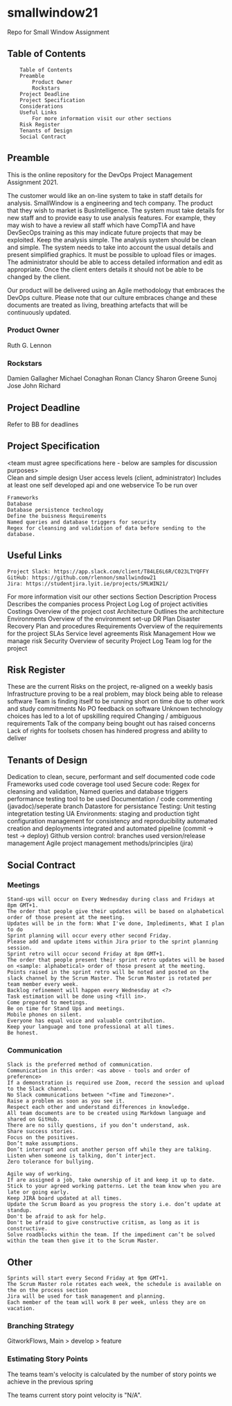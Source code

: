 # smallwindow21
Repo for Small Window Assignment 

## Table of Contents

        Table of Contents
        Preamble
            Product Owner
            Rockstars
        Project Deadline
        Project Specification
        Considerations
        Useful Links
            For more information visit our other sections
        Risk Register
        Tenants of Design
        Social Contract

## Preamble

This is the online repository for the DevOps Project Management Assignment 2021. 

The customer would like an on-line system to take in staff details for analysis. SmallWindow is a
engineering and tech company. The product that they wish to market is BusIntelligence. The system
must take details for new staff and to provide easy to use analysis features. For example, they may
wish to have a review all staff which have CompTIA and have DevSecOps training as this may indicate
future projects that may be exploited. Keep the analysis simple. The analysis system should be clean
and simple. The system needs to take into account the usual details and present simplified graphics.
It must be possible to upload files or images. The administrator should be able to access detailed
information and edit as appropriate. Once the client enters details it should not be able to be changed
by the client.


Our product will be delivered using an Agile methodology that embraces the DevOps culture. Please note that our culture embraces change and these documents are treated as living, breathing artefacts that will be continuously updated.

### Product Owner
Ruth G. Lennon

### Rockstars
Damien Gallagher
Michael Conaghan
Ronan Clancy
Sharon Greene
Sunoj Jose
John Richard

## Project Deadline

Refer to BB for deadlines
  
## Project Specification
<team must agree specifications here - below are samples for discussion purposes>    
    Clean and simple design
    User access levels (client, administrator)
    Includes at least one self developed api and one webservice
    To be run over <specify platform>

    Frameworks
    Database
    Database persistence technology
    Define the buisness Requirements
    Named queries and database triggers for security
    Regex for cleansing and validation of data before sending to the database.

## Useful Links

    Project Slack: https://app.slack.com/client/T84LE6L6R/C023LTYQFFY
    GitHub: https://github.com/rlennon/smallwindow21
    Jira: https://studentjira.lyit.ie/projects/SMLWIN21/
    

For more information visit our other sections
<pick from the sample sections below and add your own>
Section 	Description
Process 	Describes the companies process
Project Log 	Log of project activities
Costings 	Overview of the project cost
Architecture 	Outlines the architecture
Environments 	Overview of the environment set-up
DR Plan 	Disaster Recovery Plan and procedures
Requirements 	Overview of the requirements for the project
SLAs 	Service level agreements
Risk Management 	How we manage risk
Security 	Overview of security
Project Log 	Team log for the project

  
## Risk Register

These are the current Risks on the project, re-aligned on a weekly basis
<pick from the sample sections below and add your own>
    Infrastructure proving to be a real problem, may block being able to release software
    Team is finding itself to be running short on time due to other work and study commitments
    No PO feedback on software
    Unknown technology choices has led to a lot of upskilling required
    Changing / ambiguous requirements
    Talk of the company being bought out has raised concerns
    Lack of rights for toolsets chosen has hindered progress and ability to deliver

## Tenants of Design
<pick from the sample sections below and add your own>
    Dedication to clean, secure, performant and self documented code
        code Frameworks used
        code coverage tool used
        Secure code: Regex for cleansing and validation, Named queries and database triggers
        performance testing tool to be used
    Documentation / code commenting (javadoc)/seperate branch
    Datastore for persistance
    Testing:
        Unit testing
        integretation testing
        UA
    Environments:
        staging and production
        tight configuration management for consistency and reproducibility
        automated creation and deployments
        integrated and automated pipeline (commit -> test -> deploy)
    Github version control:
        branches used
        version/release management
    Agile project management methods/principles (jira)

## Social Contract

### Meetings

    Stand-ups will occur on Every Wednesday during class and Fridays at 8pm GMT+1.
    The order that people give their updates will be based on alphabetical order of those present at the meeting.
    Updates will be in the form: What I've done, Implediments, What I plan to do
    Sprint planning will occur every other second Friday.
    Please add and update items within Jira prior to the sprint planning session.
    Sprint retro will occur second Friday at 8pm GMT+1.
    The order that people present their sprint retro updates will be based on <sample: alphabetical> order of those present at the meeting.
    Points raised in the sprint retro will be noted and posted on the slack channel by the Scrum Master. The Scrum Master is rotated per team member every week.
    Backlog refinement will happen every Wednesday at <?>
    Task estimation will be done using <fill in>. 
    Come prepared to meetings.
    Be on time for Stand Ups and meetings.
    Mobile phones on silent.
    Everyone has equal voice and valuable contribution.
    Keep your language and tone professional at all times.
    Be honest.

### Communication

    Slack is the preferred method of communication.
    Communication in this order: <as above - tools and order of preference>
    If a demonstration is required use Zoom, record the session and upload to the Slack channel.
    No Slack communications between "<Time and Timezone>".
    Raise a problem as soon as you see it.
    Respect each other and understand differences in knowledge.
    All team documents are to be created using Markdown language and shared on GitHub.
    There are no silly questions, if you don’t understand, ask.
    Share success stories.
    Focus on the positives.
    Don’t make assumptions.
    Don’t interrupt and cut another person off while they are talking.
    Listen when someone is talking, don’t interject.
    Zero tolerance for bullying.
    
    Agile way of working.
    If are assigned a job, take ownership of it and keep it up to date.
    Stick to your agreed working patterns. Let the team know when you are late or going early.
    Keep JIRA board updated at all times.
    Update the Scrum Board as you progress the story i.e. don’t update at standup.
    Don't be afraid to ask for help.
    Don't be afraid to give constructive critism, as long as it is constructive.
    Solve roadblocks within the team. If the impediment can’t be solved within the team then give it to the Scrum Master.

## Other

    Sprints will start every Second Friday at 9pm GMT+1.
    The Scrum Master role rotates each week, the schedule is available on the on the process section
    Jira will be used for task management and planning.
    Each member of the team will work 8 per week, unless they are on vacation.

### Branching Strategy
GitworkFlows, Main > develop > feature
  
### Estimating Story Points

The teams team's velocity is calculated by the number of story points we achieve in the previous spring 

The teams current story point velocity is "N/A".
